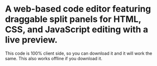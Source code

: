 <h1>A web-based code editor featuring draggable split panels for HTML, CSS, and JavaScript editing with a live preview.</h1>
<p>This code is 100% client side, so you can download it and it will work the same. This also works offline if you download it.</p>
